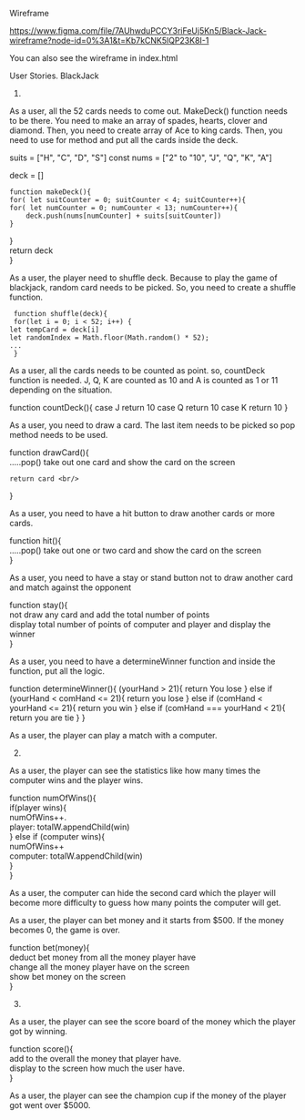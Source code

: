 Wireframe

 https://www.figma.com/file/7AUhwduPCCY3riFeUj5Kn5/Black-Jack-wireframe?node-id=0%3A1&t=Kb7kCNK5lQP23K8I-1

 You can also see the wireframe in index.html

User Stories. BlackJack

1.
As a user, all the 52 cards needs to come out. MakeDeck() function needs to be there. You need to make an array of spades, hearts, clover and diamond. Then, you need to create array of Ace to king cards. Then, you need to use for method and put all the cards inside the deck. 

suits = ["H", "C", "D", "S"]
const nums = ["2" to "10", "J", "Q", "K", "A"]

 deck = []

    function makeDeck(){
    for( let suitCounter = 0; suitCounter < 4; suitCounter++){
    for( let numCounter = 0; numCounter < 13; numCounter++){
        deck.push(nums[numCounter] + suits[suitCounter])
    }
} <br/>
return deck<br/>
} <br/>

As a user, the player need to shuffle deck. Because to play the game of blackjack, random card needs to be picked. So, you need to create a shuffle function. 

     function shuffle(deck){
     for(let i = 0; i < 52; i++) {
    let tempCard = deck[i]
    let randomIndex = Math.floor(Math.random() * 52);
    ...
     }

As a user, all the cards needs to be counted as point. so, countDeck function is needed. J, Q, K are counted as 10 and A is counted as 1 or 11 depending on the situation. 

function countDeck(){
    case J
    return 10
    case Q
    return 10
    case K
    return 10
}

As a user, you need to draw a card. The last item needs to be picked so pop method needs to be used. 

  function drawCard(){ <br/>
    .....pop()    take out one card and show the card on the screen <br/>

    return card <br/>
  } <br/>

As a user, you need to have a hit button to draw another cards or more cards. 

   function hit(){  <br/>
    .....pop()     take out one or two card and show the card on the screen  <br/>
   }  <br/>

As a user, you need to have a stay or stand button not to draw another card and match against the opponent

   function stay(){  <br/>
       not draw any card and add the total number of points  <br/>
       display total number of points of computer and player and display the winner  <br/>
   }

As a user, you need to have a determineWinner function and inside the function, put all the logic.

   function determineWinner(){
    (yourHand > 21){
        return You lose
    } else if (yourHand < comHand <= 21){
        return you lose
    } else if (comHand < yourHand <= 21){
        return you win
    } else if (comHand === yourHand < 21){
       return you are tie
    }
   }

As a user, the player can play a match with a computer.



2. 

As a user, the player can see the statistics like how many times the computer wins and the player wins.

   function numOfWins(){  <br/>
    if(player wins){  <br/>
        numOfWins++.   <br/>
     player: totalW.appendChild(win)  <br/>
    } else if (computer wins){  <br/>
        numOfWins++  <br/>
     computer: totalW.appendChild(win)  <br/>
    }  <br/>
   }  <br/>

As a user, the computer can hide the second card which the player will become more difficulty to guess how many points the computer will get. 

As a user, the player can bet money and it starts from $500. If the money becomes 0, the game is over. 

  function bet(money){  <br/>
   deduct bet money from all the money player have  <br/>
   change all the money player have on the screen   <br/>
   show bet money on the screen  <br/>
  }  <br/>

3.

As a user, the player can see the score board of the money which the player got by winning. 

 function score(){  <br/>
    add to the overall the money that player have.  <br/>
    display to the screen how much the user have.  <br/>
 }  <br/>

As a user, the player can see the champion cup if the money of the player got went over $5000. 
